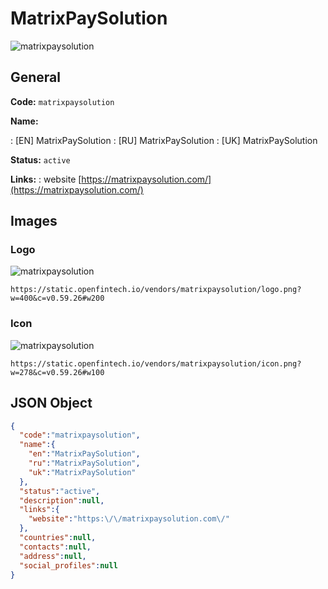 
# MatrixPaySolution 
![matrixpaysolution](https://static.openfintech.io/vendors/matrixpaysolution/logo.png?w=400&c=v0.59.26#w200)  

## General 
 
**Code:** `matrixpaysolution` 
 
**Name:** 
 
:	[EN] MatrixPaySolution 
:	[RU] MatrixPaySolution 
:	[UK] MatrixPaySolution 
 
**Status:** `active` 
 
**Links:** 
: website [https://matrixpaysolution.com/](https://matrixpaysolution.com/) 
 

## Images 

### Logo 
 
![matrixpaysolution](https://static.openfintech.io/vendors/matrixpaysolution/logo.png?w=400&c=v0.59.26#w200)  

```
https://static.openfintech.io/vendors/matrixpaysolution/logo.png?w=400&c=v0.59.26#w200
```  

### Icon 
 
![matrixpaysolution](https://static.openfintech.io/vendors/matrixpaysolution/icon.png?w=278&c=v0.59.26#w100)  

```
https://static.openfintech.io/vendors/matrixpaysolution/icon.png?w=278&c=v0.59.26#w100
```  

## JSON Object 

```json
{
  "code":"matrixpaysolution",
  "name":{
    "en":"MatrixPaySolution",
    "ru":"MatrixPaySolution",
    "uk":"MatrixPaySolution"
  },
  "status":"active",
  "description":null,
  "links":{
    "website":"https:\/\/matrixpaysolution.com\/"
  },
  "countries":null,
  "contacts":null,
  "address":null,
  "social_profiles":null
}
```  
